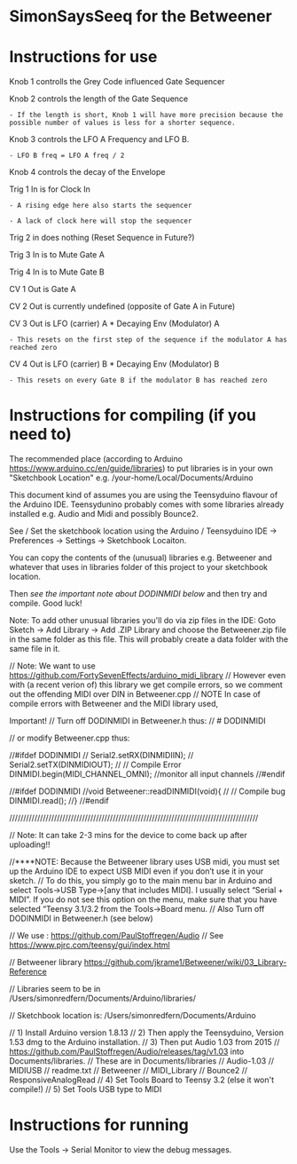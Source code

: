 # SimonSaysSeeq for the Betweener

# Instructions for use

Knob 1 controlls the Grey Code influenced Gate Sequencer

Knob 2 controls the length of the Gate Sequence 

    - If the length is short, Knob 1 will have more precision because the possible number of values is less for a shorter sequence.

Knob 3 controls the LFO A Frequency and LFO B. 

    - LFO B freq = LFO A freq / 2 

Knob 4 controls the decay of the Envelope


Trig 1 In is for Clock In

    - A rising edge here also starts the sequencer

    - A lack of clock here will stop the sequencer

Trig 2 in does nothing (Reset Sequence in Future?)

Trig 3 In is to Mute Gate A

Trig 4 In is to Mute Gate B


CV 1 Out is Gate A

CV 2 Out is currently undefined (opposite of Gate A in Future)

CV 3 Out is LFO (carrier) A * Decaying Env (Modulator) A 

    - This resets on the first step of the sequence if the modulator A has reached zero

CV 4 Out is LFO (carrier) B * Decaying Env (Modulator) B

    - This resets on every Gate B if the modulator B has reached zero



# Instructions for compiling (if you need to)

The recommended place (according to Arduino https://www.arduino.cc/en/guide/libraries) to put libraries is in your own "Sketchbook Location" e.g. /your-home/Local/Documents/Arduino

This document kind of assumes you are using the Teensyduino flavour of the Arduino IDE. Teensydunino probably comes with some libraries already installed e.g. Audio and Midi and possibly Bounce2.

See / Set the sketchbook location using the Arduino / Teensyduino IDE -> Preferences -> Settings -> Sketchbook Locaiton.

You can copy the contents of the (unusual) libraries e.g. Betweener and whatever that uses in libraries folder of this project to your sketchbook location. 

Then *see the important note about DODINMIDI below* and then try and compile. Good luck!


Note: To add other unusual libraries you'll do via zip files in the IDE: Goto Sketch -> Add Library -> Add .ZIP Library and choose the Betweener.zip file in the same folder as this file. This will probably create a data folder with the same file in it.



// Note: We want to use https://github.com/FortySevenEffects/arduino_midi_library
// However even with (a recent verion of) this library we get compile errors, so we comment out the offending MIDI over DIN in Betweener.cpp
// NOTE In case of compile errors with Betweener and the MIDI library used,

Important! 
// Turn off DODINMIDI in Betweener.h thus:
// # DODINMIDI


// or modify Betweener.cpp thus:

//#ifdef DODINMIDI
//    Serial2.setRX(DINMIDIIN);
//    Serial2.setTX(DINMIDIOUT);
//    // Compile Error DINMIDI.begin(MIDI_CHANNEL_OMNI);  //monitor all input channels
//#endif


//#ifdef DODINMIDI
//void Betweener::readDINMIDI(void){
//        // Compile bug DINMIDI.read();
//}
//#endif

/////////////////////////////////////////////////////////////////////////////////////////



// Note: It can take 2-3 mins for the device to come back up after uploading!!

//****NOTE: Because the Betweener library uses USB midi, you must set up the Arduino IDE to expect USB MIDI even if you don’t use it in your sketch.
// To do this, you simply go to the main menu bar in Arduino and select Tools->USB Type->[any that includes MIDI]. I usually select “Serial + MIDI”. If you do not see this option on the menu, make sure that you have selected “Teensy 3.1/3.2 from the Tools->Board menu.
// Also Turn off DODINMIDI in Betweener.h (see below)



// We use : https://github.com/PaulStoffregen/Audio
// See https://www.pjrc.com/teensy/gui/index.html

// Betweener library https://github.com/jkrame1/Betweener/wiki/03_Library-Reference

// Libraries seem to be in /Users/simonredfern/Documents/Arduino/libraries/


// Sketchbook location is: /Users/simonredfern/Documents/Arduino



// 1) Install Arduino version 1.8.13
// 2) Then apply the Teensyduino, Version 1.53 dmg to the Arduino installation.
// 3) Then put Audio 1.03 from 2015 // https://github.com/PaulStoffregen/Audio/releases/tag/v1.03 into Documents/libraries.
// These are in Documents/libraries
// Audio-1.03
// MIDIUSB
// readme.txt
// Betweener
// MIDI_Library
// Bounce2
// ResponsiveAnalogRead
// 4) Set Tools Board to Teensy 3.2 (else it won't compile!)
// 5) Set Tools USB type to MIDI 

# Instructions for running

Use the Tools -> Serial Monitor to view the debug messages.







